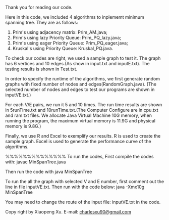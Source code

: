 Thank you for reading our code.

Here in this code, we included 4 algorithms to inplememt minimum spanning tree.
They are as follows:
1. Prim's using adjacency matrix: Prim_AM.java;
2. Prim's using lazy Priority Queue: Prim_PQ_lazy.java;
3. Prim's using eager Priority Queue: Prim_PQ_eager.java;
4. Kruskal's using Priority Queue: Kruskal_PQ.java.

To check our codes are right, we used a sample graph to test it. The graph has 6 vertices and 10 edges.(As show in input.txt and inputE.txt). The testing results is shown in Test.txt.

In order to specify the runtime of the algorithms, we first generate random graphs with fixed number of nodes and edges(RandomGraph.java). (The selected number of nodes and edges to test our programs are shown in inputVE.txt.)

For each V/E pairs, we run it 5 and 10 times. The run time results are shown in 5runTime.txt and 10runTime.txt.(The Computer Configure are in cpu.txt and ram.txt files. We allocate Java Virtual Machine 10G memory, when running the program, the maximum virtual memory is 11.9G and physical memory is 9.8G.)

Finally, we use R and Excel to exemplify our results. R is used to create the sample graph. Excel is used to generate the performance curve of the algorithms.


%%%%%%%%%%%%%%
To run the codes, 
First compile the codes with:
javac MinSpanTree.java

Then run the code with
java MinSpanTree

To run the all the graph with selected V and E number, first comment out the line in file inputVE.txt. Then run with the code below:
java -Xmx10g MinSpanTree

You may need to change the route of the input file: inputVE.txt in the code.

Copy right by Xiaopeng Xu. E-mail: charlesxu90@gmail.com
